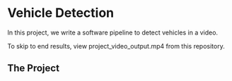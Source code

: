 # Vehicle Detection

In this project, we write a software pipeline to detect vehicles in a video.

To skip to end results, view project_video_output.mp4 from this repository.  


The Project
---


